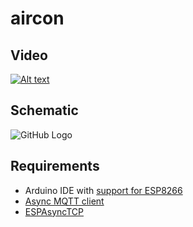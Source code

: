 # aircon

## Video
[![Alt text](https://img.youtube.com/vi/c-dv-OPsKKY/0.jpg)](https://www.youtube.com/watch?v=c-dv-OPsKKY)

## Schematic
![GitHub Logo](https://moreillon.duckdns.org/projects/iot/images/ac_schematic.png)

## Requirements
* Arduino IDE with [support for ESP8266](https://github.com/esp8266/Arduino)
* [Async MQTT client](https://github.com/marvinroger/async-mqtt-client)
* [ESPAsyncTCP](https://github.com/me-no-dev/ESPAsyncTCP)